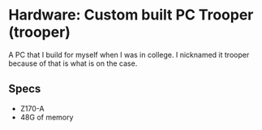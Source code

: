 # Hardware: Custom built PC Trooper (trooper)

A PC that I build for myself when I was in college. I nicknamed it trooper because of that is what is on the case.

## Specs

- Z170-A
- 48G of memory
